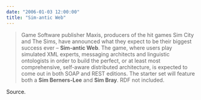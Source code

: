 ```yaml
---
date: "2006-01-03 12:00:00"
title: "Sim-antic Web"
---
```




> Game Software publisher Maxis, producers of the hit games Sim City and The Sims, have announced what they expect to be their biggest success ever &#8211; __Sim-antic Web__. The game, where users play simulated XML experts, messaging architects and linguistic ontologists in order to build the perfect, or at least most comprehensive, self-aware distributed architecture, is expected to come out in both SOAP and REST editions. The starter set will feature both a __Sim Berners-Lee__ and __Sim Bray__. RDF not included.


Source.

